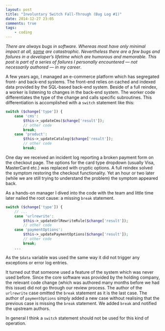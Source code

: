 ```yaml
---
layout: post
title: "Involuntary Switch Fall-Through (Bug Log #1)"
date: 2014-12-27 23:05
comments: true
tags:
    - coding
---
```

*There are always bugs in software. Whereas most have only minimal impact at all, [some](http://en.wikipedia.org/wiki/Mars_Climate_Orbiter#Cause_of_failure) are catastrophic. Nevertheless there are a few bugs and failures in a developer’s lifetime which are humorous and memorable. This post is part of a series of failures I personally encountered — not necessarily authored — in my career*.

A few years ago, I managed an e-commerce platform which has segregated front- and back-end systems. The front-end relies on cached and indexed data provided by the SQL-based back-end system. Beside of a full reindex, a worker is listening to changes in the back-end system. The worker code differentiates the type of the change and calls specific subroutines. This differentiation is accomplished with a `switch` statement like this:

~~~php
switch ($change['type']) {
    case 'cms':
        $this->_updateCms($change['result']);
        // other code
        break;
    case 'product':
        $this->_updateCatalog($change['result']);
        // other code
        break;
~~~

One day we received an incident log reporting a broken payment form on the checkout page. The options for the card type dropdown (usually Visa, MasterCard etc.) was replaced with cryptic options. A full reindex solved the symptom restoring the checkout functionality. Yet an hour or two later (while we are still trying to understand the problem) the symptom appeared back.

As a hands-on manager I dived into the code with the team and little time later nailed the root cause: a missing `break` statement.

~~~php
switch ($change['type']) {
    // ...
    case 'urlrewrite':
        $this->_updateUrlRewriteRule($change['result']);
        // other code
    case 'paymentOptions':
        $this->_updatePaymentOptions($change['result']);
        // other code
        break;
    ...
~~~

As the `$data` variable was used the same way it did not trigger any exceptions or error log entries.

It turned out that someone used a feature of the system which was never used before. Since the core software was provided by the holding company, the relevant code change (which was authored many months before we had this issue) did not go through our review process. The author of the `urlrewrite` case omitted the `break` statement as it is the last case. The author of `paymentOptions` simply added a new case without realising that the previous case is missing the `break` statement. We added `break` and notified the upstream authors.

In general I think a `switch` statement should not be used for this kind of operation.
